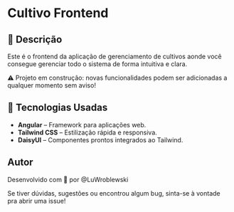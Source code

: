 # Cultivo Frontend

## 📝 Descrição

Este é o frontend da aplicação de gerenciamento de cultivos aonde você consegue gerenciar todo o sistema de forma intuitiva e clara.

⚠️ Projeto em construção: novas funcionalidades podem ser adicionadas a qualquer momento sem aviso!

## 🔧 Tecnologias Usadas

- **Angular** – Framework para aplicações web.
- **Tailwind CSS** – Estilização rápida e responsiva.
- **DaisyUI** – Componentes prontos integrados ao Tailwind.

## Autor

Desenvolvido com 💚 por @LuWroblewski

Se tiver dúvidas, sugestões ou encontrou algum bug, sinta-se à vontade pra abrir uma issue!
